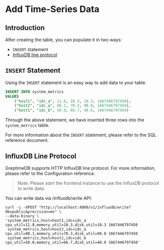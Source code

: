 # Add Time-Series Data

## Introduction

After creating the table, you can populate it in two ways:

- `INSERT` statement
- [InfluxDB line protocol][1]

[1]: https://docs.influxdata.com/influxdb/v1.8/write_protocols/line_protocol_tutorial/

## `INSERT` Statement

Using the `INSERT` statement is an easy way to add data to your table.

``` sql
INSERT INTO system_metrics
VALUES
    ("host1", "idc_a", 11.8, 10.3, 10.3, 1667446797450),
    ("host2", "idc_a", 80.1, 70.3, 90.0, 1667446797450),
    ("host1", "idc_b", 50.0, 66.7, 40.6, 1667446797450)
```

Through the above statement, we have inserted three rows into the `system_metrics` table.

For more information about the `INSERT` statement, please refer to the SQL reference document.

## InfluxDB Line Protocol

GreptimeDB supports HTTP InfluxDB line protocol. For more information, please refer to the Configuration reference.

> Note: Please start the frontend instance to use the InfluxDB protocol to write data.

You can write data via /influxdb/write API:

``` shell
curl -i -XPOST "http://localhost:4000/v1/influxdb/write?db=public&precision=ms" \
--data-binary \
'system_metrics,host=host1,idc=idc_a cpu_util=11.8,memory_util=10.3,disk_util=10.3 1667446797450
 system_metrics,host=host2,idc=idc_a cpu_util=80.1,memory_util=70.3,disk_util=90.0 1667446797450
 system_metrics,host=host1,idc=idc_b cpu_util=50.0,memory_util=66.7,disk_util=40.6 1667446797450'
```
